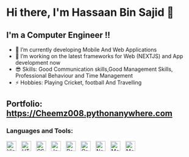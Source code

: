 # Hi there, I'm Hassaan Bin Sajid 👋

## I'm a Computer Engineer !!

- 🌱 I’m currently developing Mobile And Web Applications
- 👯 I’m working on the latest frameworks for Web (NEXTJS)  and App development now
- 😎 Skills: Good Communication skills,Good Management Skills, Professional Behaviour and Time Management
- ⚡ Hobbies: Playing Cricket, football And Travelling

## Portfolio: https://Cheemz008.pythonanywhere.com

### Languages and Tools:
<img align="left" alt="Visual Studio Code" width="26px" src="https://cdn.jsdelivr.net/gh/devicons/devicon/icons/vscode/vscode-original.svg" style="padding-right:10px;" />
<img align="left" alt="HTML5" width="26px" src="https://cdn.jsdelivr.net/gh/devicons/devicon/icons/html5/html5-original.svg" style="padding-right:10px;" />
<img align="left" alt="CSS3" width="26px" src="https://cdn.jsdelivr.net/gh/devicons/devicon/icons/css3/css3-original.svg" style="padding-right:10px;" />
<img align="left" alt="JavaScript" width="26px" src="https://cdn.jsdelivr.net/gh/devicons/devicon/icons/javascript/javascript-original.svg" style="padding-right:10px;" />
<img align="left" alt="React" width="26px" src="https://cdn.jsdelivr.net/gh/devicons/devicon/icons/react/react-original.svg" style="padding-right:10px;" />
<img align="left" alt="GraphQL" width="26px" src="https://cdn.jsdelivr.net/gh/devicons/devicon/icons/graphql/graphql-plain.svg" style="padding-right:10px;" />
<img align="left" alt="Node.js" width="26px" src="https://cdn.jsdelivr.net/gh/devicons/devicon/icons/nodejs/nodejs-original.svg" style="padding-right:10px;" />
<img align="left" alt="MongoDB" width="26px" src="https://cdn.jsdelivr.net/gh/devicons/devicon/icons/mongodb/mongodb-original.svg" style="padding-right:10px;" />
<img align="left" alt="MongoDB" width="26px" src='https://svgshare.com/i/zDT.svg' title='nextJs' style="padding-right:10px;" />
<br />

[instagram]: https://www.instagram.com/hassaan.sajidkhan/
[linkedin]: https://www.linkedin.com/in/hassaanbinsajid/
[website]: https://read.cv/hassaan008/
